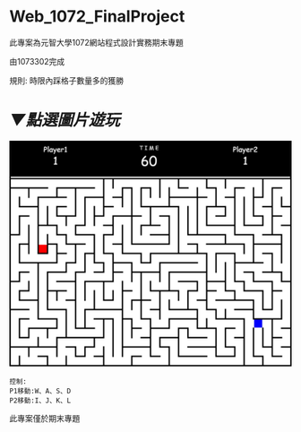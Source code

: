 # Web_1072_FinalProject
此專案為元智大學1072網站程式設計實務期末專題

由1073302完成

  規則:
  時限內踩格子數量多的獲勝


# *▼點選圖片遊玩*
[![image](https://github.com/axuy312/Web_1072_FinalProject/blob/main/Description/%E7%95%AB%E9%9D%A2.JPG)](https://axuy312.github.io/Web_1072_FinalProject/)

	控制:
    P1移動:W、A、S、D
    P2移動:I、J、K、L

此專案僅於期末專題
